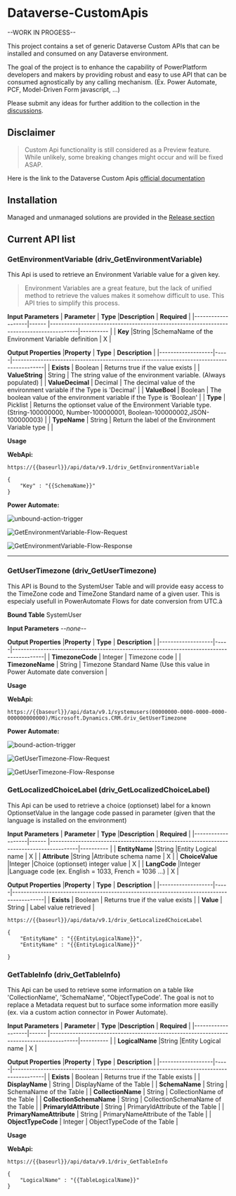 # Dataverse-CustomApis
--WORK IN PROGESS--

This project contains a set of generic Dataverse Custom APIs that can be installed and consumed on any Dataverse environment.

The goal of the project is to enhance the capability of PowerPlatform developers and makers by providing robust and easy to use API that can be consumed agnostically by any calling mechanism. (Ex. Power Automate, PCF, Model-Driven Form javascript, ...)

Please submit any ideas for further addition to the collection in the [discussions](https://github.com/drivardxrm/Dataverse-CustomApis/discussions).

## Disclaimer 
> Custom Api functionality is still considered as a Preview feature. While unlikely, some breaking changes might occur and will be fixed ASAP.

Here is the link to the Dataverse Custom Apis [official documentation](https://docs.microsoft.com/en-us/powerapps/developer/common-data-service/custom-api)

## Installation
Managed and unmanaged solutions are provided in the [Release section](https://github.com/drivardxrm/Dataverse-CustomApis/releases/)

## Current API list
### GetEnvironmentVariable (driv_GetEnvironmentVariable)
This Api is used to retrieve an Environment Variable value for a given key.
> Environment Variables are a great feature, but the lack of unified method to retrieve the values makes it somehow difficult to use. This API tries to simplify this process.  

**Input Parameters**
| **Parameter**         | **Type**   |**Description**                                                                                  | **Required**     |
|-------------------|------   |----------------------------------------------------------------------------------------|----------   |
| **Key**               |String   |SchemaName of the Environment Variable definition                                            |    X         |

**Output Properties**
|**Property**         | **Type** | **Description**                                                                                  | 
|-------------------|-----|-----------------------------------------------------------------------------------------|
| **Exists**            |  Boolean   |  Returns true if the value exists                                           |
| **ValueString**            |  String   |  The string value of the environment variable. (Always populated)                                           |
| **ValueDecimal**           |  Decimal   |  The decimal value of the environment variable if the Type is 'Decimal'                                         |
| **ValueBool**            |  Boolean   |  The boolean value of the environment variable if the Type is 'Boolean'                                            |
| **Type**            |  Picklist   |  Returns the optionset value of the Environment Variable type. (String-100000000, Number-100000001, Boolean-100000002,JSON-100000003) |
| **TypeName**            |  String   |  Return the label of the Environment Variable type   |                                       |

**Usage**

**WebApi:**

`https://{{baseurl}}/api/data/v9.1/driv_GetEnvironmentVariable`
```
{
    "Key" : "{{SchemaName}}"
}
```

**Power Automate:**

![unbound-action-trigger](https://github.com/drivardxrm/Dataverse-CustomApis/blob/main/images/unboundaction.png)

![GetEnvironmentVariable-Flow-Request](https://github.com/drivardxrm/Dataverse-CustomApis/blob/main/images/GetEnvironmentVariable.png)

![GetEnvironmentVariable-Flow-Response](https://github.com/drivardxrm/Dataverse-CustomApis/blob/main/images/GetEnvironmentVariable_result.png)


---
### GetUserTimezone (driv_GetUserTimezone)
This API is Bound to the SystemUser Table and will provide easy access to the TimeZone code and TimeZone Standard name of a given user.
This is especialy usefull in PowerAutomate Flows for date conversion from UTC.à

**Bound Table**
SystemUser

**Input Parameters**
*--none--*

**Output Properties**
|**Property**         | **Type** | **Description**                                                                                  | 
|-------------------|-----|-----------------------------------------------------------------------------------------|
| **TimezoneCode**            |  Integer   |  Timezone code                                           |
| **TimezoneName**            |  String   |  Timezone Standard Name (Use this value in Power Automate date conversion                                           |

**Usage**

**WebApi:**

`https://{{baseurl}}/api/data/v9.1/systemusers(00000000-0000-0000-0000-000000000000)/Microsoft.Dynamics.CRM.driv_GetUserTimezone`

**Power Automate:**

![bound-action-trigger](https://github.com/drivardxrm/Dataverse-CustomApis/blob/main/images/bound_action.png)

![GetUserTimezone-Flow-Request](https://github.com/drivardxrm/Dataverse-CustomApis/blob/main/images/GetUserTimezone.png)

![GetUserTimezone-Flow-Response](https://github.com/drivardxrm/Dataverse-CustomApis/blob/main/images/GetUserTimezone_result.png)

### GetLocalizedChoiceLabel (driv_GetLocalizedChoiceLabel)
This Api can be used to retrieve a choice (optionset) label for a known OptionsetValue in the langage code passed in parameter (given that the language is installed on the environment)

**Input Parameters**
| **Parameter**         | **Type**   |**Description**                                                                                  | **Required**     |
|-------------------|------   |----------------------------------------------------------------------------------------|----------   |
| **EntityName**               |String   |Entity Logical name                                            |    X         |
| **Attribute**               |String   |Attribute schema name                                           |    X         |
| **ChoiceValue**               |Integer   |Choice (optionset) integer value                                            |    X         |
| **LangCode**               |Integer   |Language code (ex. English = 1033, French = 1036 ...)                                           |    X         |

**Output Properties**
|**Property**         | **Type** | **Description**                                                                                  | 
|-------------------|-----|-----------------------------------------------------------------------------------------|
| **Exists**            |  Boolean   |  Returns true if the value exists                                           |
| **Value**            |  String   |  Label value retrieved                                           |

`https://{{baseurl}}/api/data/v9.1/driv_GetLocalizedChoiceLabel`
```
{
    "EntityName" : "{{EntityLogicalName}}",
    "EntityName" : "{{EntityLogicalName}}"

}
```


### GetTableInfo (driv_GetTableInfo)
This Api can be used to  retrieve some information on a table like 'CollectionName', 'SchemaName', "ObjectTypeCode'. The goal is not to replace a Metadata request but to surface some information more easilly (ex. via a custom action connector in Power Automate).

**Input Parameters**
| **Parameter**         | **Type**   |**Description**                                                                                  | **Required**     |
|-------------------|------   |----------------------------------------------------------------------------------------|----------   |
| **LogicalName**               |String   |Entity Logical name                                            |    X         |


**Output Properties**
|**Property**         | **Type** | **Description**                                                                                  | 
|-------------------|-----|-----------------------------------------------------------------------------------------|
| **Exists**            |  Boolean   |  Returns true if the Table exists                                           |
| **DisplayName**            |  String   |  DisplayName of the Table                                         |
| **SchemaName**            |  String   |  SchemaName of the Table                                         |
| **CollectionName**            |  String   |  CollectionName of the Table                                         |
| **CollectionSchemaName**            |  String   |  CollectionSchemaName of the Table                                         |
| **PrimaryIdAttribute**            |  String   |  PrimaryIdAttribute of the Table                                         |
| **PrimaryNameAttribute**            |  String   |  PrimaryNameAttribute of the Table                                         |
| **ObjectTypeCode**            |  Integer   |  ObjectTypeCode of the Table                                         |

**Usage**

**WebApi:**

`https://{{baseurl}}/api/data/v9.1/driv_GetTableInfo`
```
{
    "LogicalName" : "{{TableLogicalName}}"
}
```

